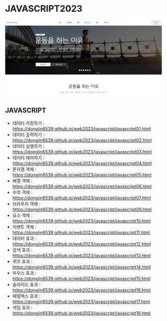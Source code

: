# JAVASCRIPT2023

<img src="https://github.com/dongjin6539/2023-WEBSTANDARD-SITE/blob/main/readme.png" />

## JAVASCRIPT   
- 데이터 저장하기 : https://dongjin6539.github.io/web2023/javascript/javascript01.html   
- 데이터 출력하기 : https://dongjin6539.github.io/web2023/javascript/javascript02.html   
- 데이터 실행하기 : https://dongjin6539.github.io/web2023/javascript/javascript03.html   
- 데이터 제어하기 : https://dongjin6539.github.io/web2023/javascript/javascript04.html  
- 문자열 객체 : https://dongjin6539.github.io/web2023/javascript/javascript05.html  
- 배열 객체 : https://dongjin6539.github.io/web2023/javascript/javascript06.html  
- 수학 객체 : https://dongjin6539.github.io/web2023/javascript/javascript07.html  
- 브라우저 객체 : https://dongjin6539.github.io/web2023/javascript/javascript09.html  
- 요소 객체 : https://dongjin6539.github.io/web2023/javascript/javascript10.html  
- 이벤트 객체 : https://dongjin6539.github.io/web2023/javascript/javascript11.html  
- 데이터 효과 : https://dongjin6539.github.io/web2023/javascript/javascript12.html  
- 검색 효과 : https://dongjin6539.github.io/web2023/javascript/javascript13.html  
- 퀴즈 효과 : https://dongjin6539.github.io/web2023/javascript/javascript14.html  
- 마우스 효과 : https://dongjin6539.github.io/web2023/javascript/javascript15.html  
- 슬라이드 효과 : https://dongjin6539.github.io/web2023/javascript/javascript16.html  
- 패럴렉스 효과 : https://dongjin6539.github.io/web2023/javascript/javascript17.html  
- 게임 효과 : https://dongjin6539.github.io/web2023/javascript/javascript18.html 
